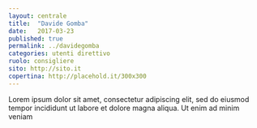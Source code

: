 ```yaml
---
layout: centrale
title:  "Davide Gomba"
date:   2017-03-23
published: true
permalink: ../davidegomba
categories: utenti direttivo
ruolo: consigliere
sito: http://sito.it
copertina: http://placehold.it/300x300
---
```

Lorem ipsum dolor sit amet, consectetur adipiscing elit, sed do eiusmod tempor incididunt ut labore et dolore magna aliqua. Ut enim ad minim veniam<!--more-->

